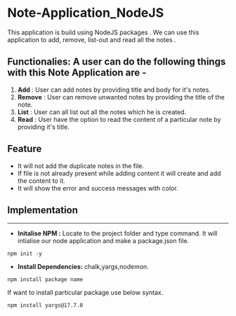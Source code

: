# Note-Application_NodeJS
This application is build using NodeJS packages . We can use this application to add, remove, list-out and read all the notes . 

## Functionalies: A user can do the following things with this Note Application are - 

1. **Add** : User can add notes by providing title and body for it's notes. 
2. **Remove** : User can remove unwanted notes by providing the title of the note.
3. **List** : User can all list out all the notes which he is created.
4. **Read** : User have the option to read the content of a particular note by providing it's title.

## Feature 
- It will not add the duplicate notes in the file.
- If file is not already present while adding content it will create and add the content to it.
- It will show the error and success messages with color.

## Implementation
---
- **Initalise NPM :** Locate to the project folder and type command. It will intialise our node application and make a package.json file.
```
npm init -y
```
- **Install Dependencies:** chalk,yargs,nodemon.
```
npm install package name
```

If want to install particular package use below syntax.
```
npm install yargs@17.7.0
```



